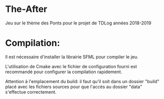 # The-After
Jeu sur le thème des Ponts pour le projet de TDLog années 2018-2019

# Compilation:
Il est nécessaire d'installer la librairie SFML pour compiler le jeu.

L'utilisation de Cmake avec le fichier de configuration fourni est recommandé pour configurer la compilation rapidement.

Attention à l'emplacement du build: il faut qu'il soit dans un dossier "build" placé avec les fichiers sources pour que l'accès au dossier "data" s'effectue correctement.
